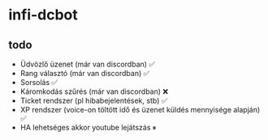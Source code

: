 # infi-dcbot

## todo
- Üdvözlő üzenet (már van discordban) ✅
- Rang választó (már van discordban) ✅
- Sorsolás ✅
- Káromkodás szűrés (már van discordban) ❌
- Ticket rendszer (pl hibabejelentések, stb) ✅
- XP rendszer (voice-on töltött idő és üzenet küldés mennyisége alapján) ✅
- HA lehetséges akkor youtube lejátszás ⏸
